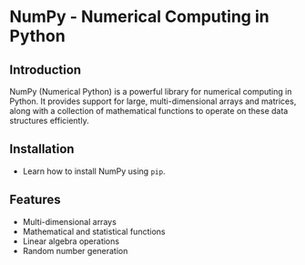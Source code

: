 # NumPy - Numerical Computing in Python

## Introduction
NumPy (Numerical Python) is a powerful library for numerical computing in Python. It provides support for large, multi-dimensional arrays and matrices, along with a collection of mathematical functions to operate on these data structures efficiently.

## Installation
- Learn how to install NumPy using `pip`.

## Features
- Multi-dimensional arrays  
- Mathematical and statistical functions  
- Linear algebra operations  
- Random number generation  
